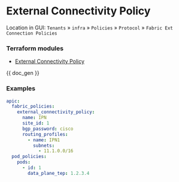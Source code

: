 # External Connectivity Policy

Location in GUI:
`Tenants` » `infra` » `Policies` » `Protocol` » `Fabric Ext Connection Policies`

### Terraform modules

* [External Connectivity Policy](https://registry.terraform.io/modules/netascode/external-connectivity-policy/aci/latest)

{{ doc_gen }}

### Examples

```yaml
apic:
  fabric_policies:
    external_connectivity_policy:
      name: IPN
      site_id: 1
      bgp_password: cisco
      routing_profiles:
        - name: IPN1
          subnets:
            - 11.1.0.0/16
  pod_policies:
    pods:
      - id: 1
        data_plane_tep: 1.2.3.4
```
